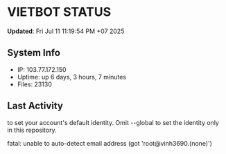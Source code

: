 # VIETBOT STATUS
**Updated**: Fri Jul 11 11:19:54 PM +07 2025

## System Info
- IP: 103.77.172.150
- Uptime: up 6 days, 3 hours, 7 minutes
- Files: 23130

## Last Activity

to set your account's default identity.
Omit --global to set the identity only in this repository.

fatal: unable to auto-detect email address (got 'root@vinh3690.(none)')
